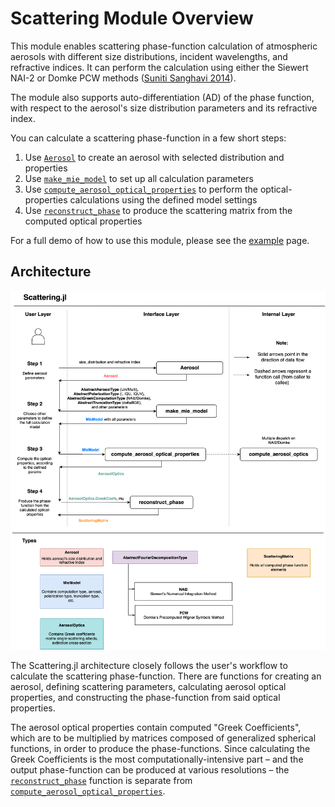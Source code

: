 # Scattering Module Overview

This module enables scattering phase-function calculation of atmospheric aerosols with different size distributions, incident wavelengths, and refractive indices. It can perform the calculation using either the Siewert NAI-2 or Domke PCW methods ([Suniti Sanghavi 2014](https://www.sciencedirect.com/science/article/pii/S0022407313004962)). 

The module also supports auto-differentiation (AD) of the phase function, with respect to the aerosol's size distribution parameters and its refractive index. 

You can calculate a scattering phase-function in a few short steps: 

1. Use [`Aerosol`](@ref) to create an aerosol with selected distribution and properties
2. Use [`make_mie_model`](@ref) to set up all calculation parameters
3. Use [`compute_aerosol_optical_properties`](@ref) to perform the optical-properties calculations using the defined model settings
4. Use [`reconstruct_phase`](@ref) to produce the scattering matrix from the computed optical properties

For a full demo of how to use this module, please see the [example](https://radiativetransfer.github.io/RadiativeTransfer.jl/dev/pages/Scattering/Example/) page. 

## Architecture

![ArchitectureDiagram](RadiativeTransferDiagram-PhaseFunction.drawio.png)

The Scattering.jl architecture closely follows the user's workflow to calculate the scattering phase-function. There are functions for creating an aerosol, defining scattering parameters, calculating aerosol optical properties, and constructing the phase-function from said optical properties. 

The aerosol optical properties contain computed "Greek Coefficients", which are to be multiplied by matrices composed of generalized spherical functions, in order to produce the phase-functions. Since calculating the Greek Coefficients is the most computationally-intensive part – and the output phase-function can be produced at various resolutions – the [`reconstruct_phase`](@ref) function is separate from [`compute_aerosol_optical_properties`](@ref). 